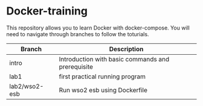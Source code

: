 # Docker-training
This repository allows you to learn Docker with docker-compose. You will need to navigate through branches to follow the toturials.

|Branch|Description|
|----|-----------------------|
|intro|Introduction with basic commands and prerequisite|
|lab1|first practical running program|
|lab2/wso2-esb|Run wso2 esb using Dockerfile|
